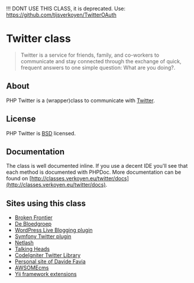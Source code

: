 !!! DONT USE THIS CLASS, it is deprecated. Use: https://github.com/tijsverkoyen/TwitterOAuth

# Twitter class

> Twitter is a service for friends, family, and co-workers to communicate and stay connected through the exchange of quick, frequent answers to one simple question: What are you doing?.

## About

PHP Twitter is a (wrapper)class to communicate with [Twitter](http://twitter.com).

## License

PHP Twitter is [BSD](http://classes.verkoyen.eu/overview/bsd) licensed.

## Documentation

The class is well documented inline. If you use a decent IDE you'll see that each method is documented with PHPDoc.
More documentation can be found on [http://classes.verkoyen.eu/twitter/docs](http://classes.verkoyen.eu/twitter/docs).

## Sites using this class

* [Broken Frontier](http://www.brokenfrontier.com)
* [De Bloedgroep](http://www.debloedgroep.be)
* [WordPress Live Blogging plugin](http://wordpress.org/extend/plugins/live-blogging)
* [Symfony Twitter plugin](http://www.symfony-project.org/plugins/sfTwitterPlugin)
* [Netlash](http://www.netlash.com)
* [Talking Heads](http://www.talkingheads.be)
* [CodeIgniter Twitter Library](http://codemuscle.com/downloads/codeigniter/twitter)
* [Personal site of Davide Favia](http://sitoz.org)
* [AWSOMEcms](http://code.google.com/p/awsomecms)
* [Yii framework extensions](http://http://code.google.com/p/yiiframework-co-il-extensions)
